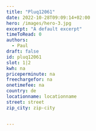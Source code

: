 ```yaml
---
title: "Pluq12061"
date: 2022-10-28T09:09:14+02:00
hero: /images/hero-3.jpg
excerpt: "A default excerpt"
timeToRead: 0
authors:
  - Paul
draft: false
id: pluq12061
slot: 1|2
kwh: na
priceperminute: na
freechargefor: na
onetimefee: na
country: de
locationname: locationname
street: street
zip_city: zip-city


---
```

